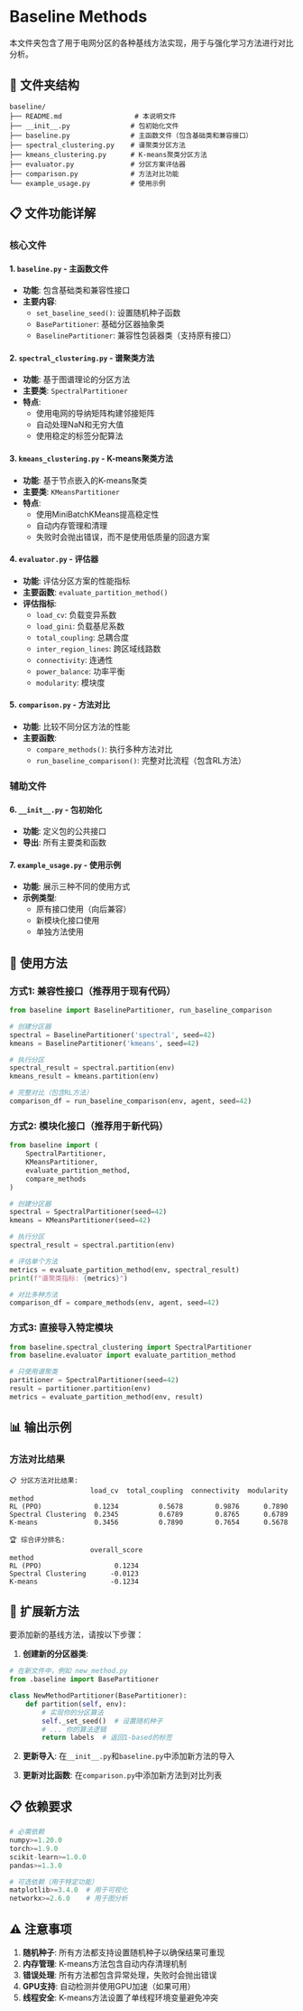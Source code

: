 # Baseline Methods

本文件夹包含了用于电网分区的各种基线方法实现，用于与强化学习方法进行对比分析。

## 📁 文件夹结构

```
baseline/
├── README.md                  # 本说明文件
├── __init__.py               # 包初始化文件
├── baseline.py               # 主函数文件（包含基础类和兼容接口）
├── spectral_clustering.py    # 谱聚类分区方法
├── kmeans_clustering.py      # K-means聚类分区方法
├── evaluator.py              # 分区方案评估器
├── comparison.py             # 方法对比功能
└── example_usage.py          # 使用示例
```

## 📋 文件功能详解

### 核心文件

#### 1. `baseline.py` - 主函数文件
- **功能**: 包含基础类和兼容性接口
- **主要内容**:
  - `set_baseline_seed()`: 设置随机种子函数
  - `BasePartitioner`: 基础分区器抽象类
  - `BaselinePartitioner`: 兼容性包装器类（支持原有接口）

#### 2. `spectral_clustering.py` - 谱聚类方法
- **功能**: 基于图谱理论的分区方法
- **主要类**: `SpectralPartitioner`
- **特点**: 
  - 使用电网的导纳矩阵构建邻接矩阵
  - 自动处理NaN和无穷大值
  - 使用稳定的标签分配算法

#### 3. `kmeans_clustering.py` - K-means聚类方法
- **功能**: 基于节点嵌入的K-means聚类
- **主要类**: `KMeansPartitioner`
- **特点**:
  - 使用MiniBatchKMeans提高稳定性
  - 自动内存管理和清理
  - 失败时会抛出错误，而不是使用低质量的回退方案

#### 4. `evaluator.py` - 评估器
- **功能**: 评估分区方案的性能指标
- **主要函数**: `evaluate_partition_method()`
- **评估指标**:
  - `load_cv`: 负载变异系数
  - `load_gini`: 负载基尼系数
  - `total_coupling`: 总耦合度
  - `inter_region_lines`: 跨区域线路数
  - `connectivity`: 连通性
  - `power_balance`: 功率平衡
  - `modularity`: 模块度

#### 5. `comparison.py` - 方法对比
- **功能**: 比较不同分区方法的性能
- **主要函数**:
  - `compare_methods()`: 执行多种方法对比
  - `run_baseline_comparison()`: 完整对比流程（包含RL方法）

### 辅助文件

#### 6. `__init__.py` - 包初始化
- **功能**: 定义包的公共接口
- **导出**: 所有主要类和函数

#### 7. `example_usage.py` - 使用示例
- **功能**: 展示三种不同的使用方式
- **示例类型**:
  - 原有接口使用（向后兼容）
  - 新模块化接口使用
  - 单独方法使用

## 🚀 使用方法

### 方式1: 兼容性接口（推荐用于现有代码）

```python
from baseline import BaselinePartitioner, run_baseline_comparison

# 创建分区器
spectral = BaselinePartitioner('spectral', seed=42)
kmeans = BaselinePartitioner('kmeans', seed=42)

# 执行分区
spectral_result = spectral.partition(env)
kmeans_result = kmeans.partition(env)

# 完整对比（包含RL方法）
comparison_df = run_baseline_comparison(env, agent, seed=42)
```

### 方式2: 模块化接口（推荐用于新代码）

```python
from baseline import (
    SpectralPartitioner, 
    KMeansPartitioner,
    evaluate_partition_method,
    compare_methods
)

# 创建分区器
spectral = SpectralPartitioner(seed=42)
kmeans = KMeansPartitioner(seed=42)

# 执行分区
spectral_result = spectral.partition(env)

# 评估单个方法
metrics = evaluate_partition_method(env, spectral_result)
print(f"谱聚类指标: {metrics}")

# 对比多种方法
comparison_df = compare_methods(env, agent, seed=42)
```

### 方式3: 直接导入特定模块

```python
from baseline.spectral_clustering import SpectralPartitioner
from baseline.evaluator import evaluate_partition_method

# 只使用谱聚类
partitioner = SpectralPartitioner(seed=42)
result = partitioner.partition(env)
metrics = evaluate_partition_method(env, result)
```

## 📊 输出示例

### 方法对比结果
```
📋 分区方法对比结果:
                    load_cv  total_coupling  connectivity  modularity
method                                                               
RL (PPO)             0.1234          0.5678        0.9876      0.7890
Spectral Clustering  0.2345          0.6789        0.8765      0.6789
K-means              0.3456          0.7890        0.7654      0.5678

🏆 综合评分排名:
                    overall_score
method                          
RL (PPO)                  0.1234
Spectral Clustering      -0.0123
K-means                  -0.1234
```

## 🔧 扩展新方法

要添加新的基线方法，请按以下步骤：

1. **创建新的分区器类**:
```python
# 在新文件中，例如 new_method.py
from .baseline import BasePartitioner

class NewMethodPartitioner(BasePartitioner):
    def partition(self, env):
        # 实现你的分区算法
        self._set_seed()  # 设置随机种子
        # ... 你的算法逻辑
        return labels  # 返回1-based的标签
```

2. **更新导入**:
在`__init__.py`和`baseline.py`中添加新方法的导入

3. **更新对比函数**:
在`comparison.py`中添加新方法到对比列表

## 📋 依赖要求

```python
# 必需依赖
numpy>=1.20.0
torch>=1.9.0
scikit-learn>=1.0.0
pandas>=1.3.0

# 可选依赖（用于特定功能）
matplotlib>=3.4.0  # 用于可视化
networkx>=2.6.0    # 用于图分析
```

## ⚠️ 注意事项

1. **随机种子**: 所有方法都支持设置随机种子以确保结果可重现
2. **内存管理**: K-means方法包含自动内存清理机制
3. **错误处理**: 所有方法都包含异常处理，失败时会抛出错误
4. **GPU支持**: 自动检测并使用GPU加速（如果可用）
5. **线程安全**: K-means方法设置了单线程环境变量避免冲突

